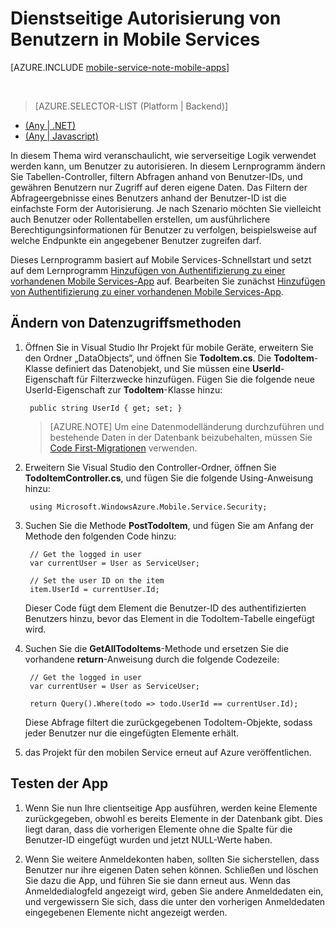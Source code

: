 <properties
	pageTitle="Dienstseitige Autorisierung von Benutzern in einem mobilen .NET-Back-End-Dienst | Microsoft Azure"
	description="Informationen zum Beschränken des Zugriffs zur Autorisierung von Benutzern in einem mobilen .NET-Back-End-Dienst"
	services="mobile-services"
	documentationCenter="windows"
	authors="krisragh"
	manager="dwrede"
	editor=""/>

<tags
	ms.service="mobile-services"
	ms.workload="mobile"
	ms.tgt_pltfrm="mobile-multiple"
	ms.topic="article"
	ms.devlang="dotnet"
	ms.date="02/07/2016"
	ms.author="krisragh"/>

# Dienstseitige Autorisierung von Benutzern in Mobile Services

[AZURE.INCLUDE [mobile-service-note-mobile-apps](../../includes/mobile-services-note-mobile-apps.md)]

&nbsp;


> [AZURE.SELECTOR-LIST (Platform | Backend)]
- [(Any | .NET)](mobile-services-dotnet-backend-service-side-authorization.md)
- [(Any | Javascript)](mobile-services-javascript-backend-service-side-authorization.md)

In diesem Thema wird veranschaulicht, wie serverseitige Logik verwendet werden kann, um Benutzer zu autorisieren. In diesem Lernprogramm ändern Sie Tabellen-Controller, filtern Abfragen anhand von Benutzer-IDs, und gewähren Benutzern nur Zugriff auf deren eigene Daten. Das Filtern der Abfrageergebnisse eines Benutzers anhand der Benutzer-ID ist die einfachste Form der Autorisierung. Je nach Szenario möchten Sie vielleicht auch Benutzer oder Rollentabellen erstellen, um ausführlichere Berechtigungsinformationen für Benutzer zu verfolgen, beispielsweise auf welche Endpunkte ein angegebener Benutzer zugreifen darf.

Dieses Lernprogramm basiert auf Mobile Services-Schnellstart und setzt auf dem Lernprogramm [Hinzufügen von Authentifizierung zu einer vorhandenen Mobile Services-App] auf. Bearbeiten Sie zunächst [Hinzufügen von Authentifizierung zu einer vorhandenen Mobile Services-App].

## <a name="register-scripts"></a>Ändern von Datenzugriffsmethoden

1. Öffnen Sie in Visual Studio Ihr Projekt für mobile Geräte, erweitern Sie den Ordner „DataObjects“, und öffnen Sie **TodoItem.cs**. Die **TodoItem**-Klasse definiert das Datenobjekt, und Sie müssen eine **UserId**-Eigenschaft für Filterzwecke hinzufügen. Fügen Sie die folgende neue UserId-Eigenschaft zur **TodoItem**-Klasse hinzu:

		public string UserId { get; set; }

	>[AZURE.NOTE] Um eine Datenmodelländerung durchzuführen und bestehende Daten in der Datenbank beizubehalten, müssen Sie [Code First-Migrationen](mobile-services-dotnet-backend-how-to-use-code-first-migrations.md) verwenden.

2. Erweitern Sie Visual Studio den Controller-Ordner, öffnen Sie **TodoItemController.cs**, und fügen Sie die folgende Using-Anweisung hinzu:

		using Microsoft.WindowsAzure.Mobile.Service.Security;

3. Suchen Sie die Methode **PostTodoItem**, und fügen Sie am Anfang der Methode den folgenden Code hinzu:

		// Get the logged in user
		var currentUser = User as ServiceUser;

		// Set the user ID on the item
		item.UserId = currentUser.Id;

	Dieser Code fügt dem Element die Benutzer-ID des authentifizierten Benutzers hinzu, bevor das Element in die TodoItem-Tabelle eingefügt wird.

3. Suchen Sie die **GetAllTodoItems**-Methode und ersetzen Sie die vorhandene **return**-Anweisung durch die folgende Codezeile:

		// Get the logged in user
		var currentUser = User as ServiceUser;

		return Query().Where(todo => todo.UserId == currentUser.Id);

	Diese Abfrage filtert die zurückgegebenen TodoItem-Objekte, sodass jeder Benutzer nur die eingefügten Elemente erhält.

4. das Projekt für den mobilen Service erneut auf Azure veröffentlichen.


## <a name="test-app"></a>Testen der App

1. Wenn Sie nun Ihre clientseitige App ausführen, werden keine Elemente zurückgegeben, obwohl es bereits Elemente in der Datenbank gibt. Dies liegt daran, dass die vorherigen Elemente ohne die Spalte für die Benutzer-ID eingefügt wurden und jetzt NULL-Werte haben.

2. Wenn Sie weitere Anmeldekonten haben, sollten Sie sicherstellen, dass Benutzer nur ihre eigenen Daten sehen können. Schließen und löschen Sie dazu die App, und führen Sie sie dann erneut aus. Wenn das Anmeldedialogfeld angezeigt wird, geben Sie andere Anmeldedaten ein, und vergewissern Sie sich, dass die unter den vorherigen Anmeldedaten eingegebenen Elemente nicht angezeigt werden.



<!-- Anchors. -->
[Register server scripts]: #register-scripts
[Next Steps]: #next-steps

<!-- Images. -->

[3]: ./media/mobile-services-dotnet-backend-ios-authorize-users-in-scripts/mobile-quickstart-startup-ios.png

<!-- URLs. -->
[Hinzufügen von Authentifizierung zu einer vorhandenen Mobile Services-App]: mobile-services-dotnet-backend-ios-get-started-users.md

<!---HONumber=AcomDC_0211_2016-->